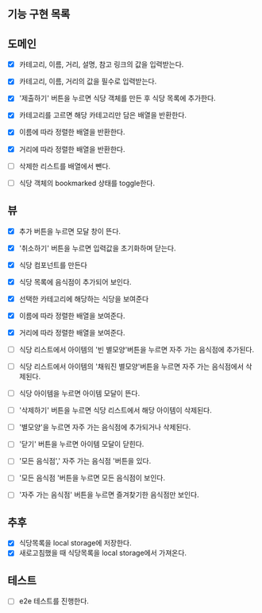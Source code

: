 ## 기능 구현 목록

## 도메인

- [x] 카테고리, 이름, 거리, 설명, 참고 링크의 값을 입력받는다.
- [x] 카테고리, 이름, 거리의 값을 필수로 입력받는다.
- [x] '제출하기' 버튼을 누르면 식당 객체를 만든 후 식당 목록에 추가한다.
- [x] 카테고리를 고르면 해당 카테고리만 담은 배열을 반환한다.
- [x] 이름에 따라 정렬한 배열을 반환한다.
- [x] 거리에 따라 정렬한 배열을 반환한다.

- [ ] 삭제한 리스트를 배열에서 뺀다.
- [ ] 식당 객체의 bookmarked 상태를 toggle한다.

## 뷰

- [x] 추가 버튼을 누르면 모달 창이 뜬다.
- [x] '취소하기' 버튼을 누르면 입력값을 초기화하며 닫는다.

- [x] 식당 컴포넌트를 만든다
- [x] 식당 목록에 음식점이 추가되어 보인다.
- [x] 선택한 카테고리에 해당하는 식당을 보여준다

- [x] 이름에 따라 정렬한 배열을 보여준다.
- [x] 거리에 따라 정렬한 배열을 보여준다.

- [ ] 식당 리스트에서 아이템의 '빈 별모양'버튼을 누르면 자주 가는 음식점에 추가된다.
- [ ] 식당 리스트에서 아이템의 '채워진 별모양'버튼을 누르면 자주 가는 음식점에서 삭제된다.

- [ ] 식당 아이템을 누르면 아이템 모달이 뜬다.
- [ ] '삭제하기' 버튼을 누르면 식당 리스트에서 해당 아이템이 삭제된다.
- [ ] '별모양'을 누르면 자주 가는 음식점에 추가되거나 삭제된다.
- [ ] '닫기' 버튼을 누르면 아이템 모달이 닫힌다.

- [ ] '모든 음식점',' 자주 가는 음식점 '버튼을 있다.
- [ ] '모든 음식점 '버튼을 누르면 모든 음식점이 보인다.
- [ ] '자주 가는 음식점' 버튼을 누르면 즐겨찾기한 음식점만 보인다.

## 추후

- [x] 식당목록을 local storage에 저장한다.
- [x] 새로고침했을 때 식당목록을 local storage에서 가져온다.

## 테스트

- [ ] e2e 테스트를 진행한다.

